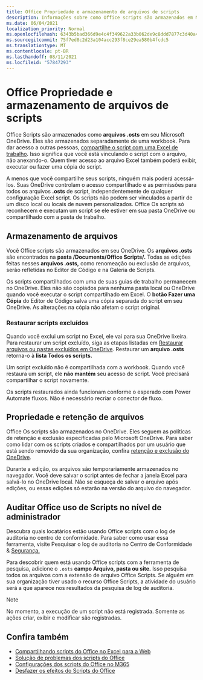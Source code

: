 ```yaml
---
title: Office Propriedade e armazenamento de arquivos de scripts
description: Informações sobre como Office scripts são armazenados em Microsoft OneDrive e transferidos entre proprietários.
ms.date: 06/04/2021
localization_priority: Normal
ms.openlocfilehash: 6343b5bad366d9e4c4f349622a33b062de9c8ddd7877c3d40a49635d6aaef9cf
ms.sourcegitcommit: 75f7ed8c2d23a104acc293f8ce29ea580b4fcdc5
ms.translationtype: MT
ms.contentlocale: pt-BR
ms.lasthandoff: 08/11/2021
ms.locfileid: "57847293"
---
```

# <a name="office-scripts-file-storage-and-ownership"></a>Office Propriedade e armazenamento de arquivos de scripts

Office Scripts são armazenados como **arquivos .osts** em seu Microsoft OneDrive. Eles são armazenados separadamente de uma workbook. Para dar acesso a outras pessoas, [compartilhe o script com uma Excel de trabalho](excel.md#sharing-scripts). Isso significa que você está vinculando o script com o arquivo, não anexando-o. Quem tiver acesso ao arquivo Excel também poderá exibir, executar ou fazer uma cópia do script.

A menos que você compartilhe seus scripts, ninguém mais poderá acessá-los. Suas OneDrive controlam o acesso compartilhado e as permissões para todos os arquivos **.osts** de script, independentemente de qualquer configuração Excel script. Os scripts não podem ser vinculados a partir de um disco local ou locais de nuvem personalizados. Office Os scripts só reconhecem e executam um script se ele estiver em sua pasta OneDrive ou compartilhado com a pasta de trabalho.

## <a name="file-storage"></a>Armazenamento de arquivos

Você Office scripts são armazenados em seu OneDrive. Os **arquivos .osts** são encontrados na **pasta /Documents/Office Scripts/.** Todas as edições feitas nesses **arquivos .osts,** como renomeação ou exclusão de arquivos, serão refletidas no Editor de Código e na Galeria de Scripts.

Os scripts compartilhados com uma de suas guias de trabalho permanecem no OneDrive. Eles não são copiados para nenhuma pasta local ou OneDrive quando você executar o script compartilhado em Excel. O **botão Fazer uma Cópia** do Editor de Código salva uma cópia separada do script em seu OneDrive. As alterações na cópia não afetam o script original.

### <a name="restore-deleted-scripts"></a>Restaurar scripts excluídos

Quando você exclui um script no Excel, ele vai para sua OneDrive lixeira. Para restaurar um script excluído, siga as etapas listadas em [Restaurar arquivos ou pastas excluídos em OneDrive](https://support.microsoft.com/office/restore-deleted-files-or-folders-in-onedrive-949ada80-0026-4db3-a953-c99083e6a84f). Restaurar um **arquivo .osts** retorna-o à **lista Todos os scripts.**

Um script excluído não é compartilhada com a workbook. Quando você restaura um script, ele **não mantém** seu acesso de script. Você precisará compartilhar o script novamente.

Os scripts restaurados ainda funcionam conforme o esperado com Power Automate fluxos. Não é necessário recriar o conector de fluxo.

## <a name="file-ownership-and-retention"></a>Propriedade e retenção de arquivos

Office Os scripts são armazenados no OneDrive. Eles seguem as políticas de retenção e exclusão especificadas pelo Microsoft OneDrive. Para saber como lidar com os scripts criados e compartilhados por um usuário que está sendo removido da sua organização, confira [retenção e exclusão do OneDrive](/onedrive/retention-and-deletion).

Durante a edição, os arquivos são temporariamente armazenados no navegador. Você deve salvar o script antes de fechar a janela Excel para salvá-lo no OneDrive local. Não se esqueça de salvar o arquivo após edições, ou essas edições só estarão na versão do arquivo do navegador.

## <a name="audit-office-scripts-usage-at-the-admin-level"></a>Auditar Office uso de Scripts no nível de administrador

Descubra quais locatários estão usando Office scripts com o log de auditoria no centro de conformidade. Para saber como usar essa ferramenta, visite Pesquisar o log de auditoria no Centro de Conformidade & [Segurança.](/microsoft-365/compliance/search-the-audit-log-in-security-and-compliance?view=o365-worldwide&preserve-view=true#search-the-audit-log)

Para descobrir quem está usando Office scripts com a ferramenta de pesquisa, adicione o `.osts` **campo Arquivo, pasta ou site.** Isso pesquisa todos os arquivos com a extensão de arquivo Office Scripts. Se alguém em sua organização tiver usado o recurso Office Scripts, a atividade do usuário será a que aparece nos resultados da pesquisa de log de auditoria.

> [!NOTE]
> No momento, a execução de um script não está registrada. Somente as ações criar, exibir e modificar são registradas.

## <a name="see-also"></a>Confira também

- [Compartilhando scripts do Office no Excel para a Web](https://support.microsoft.com/office/sharing-office-scripts-in-excel-for-the-web-226eddbc-3a44-4540-acfe-fccda3d1122b)
- [Solução de problemas dos scripts do Office](../testing/troubleshooting.md)
- [Configurações dos scripts do Office no M365](https://support.office.com/article/office-scripts-settings-in-m365-19d3c51a-6ca2-40ab-978d-60fa49554dcf)
- [Desfazer os efeitos do Scripts do Office](../testing/undo.md)
